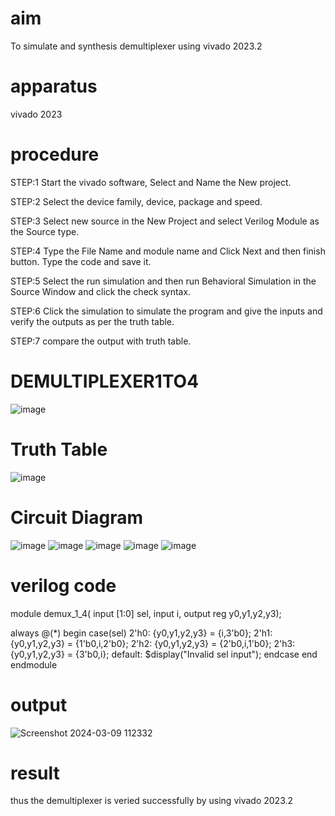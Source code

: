 
# aim
To simulate and synthesis demultiplexer using vivado 2023.2

# apparatus
vivado 2023

# procedure
STEP:1 Start the vivado software, Select and Name the New project.

STEP:2 Select the device family, device, package and speed.

STEP:3 Select new source in the New Project and select Verilog Module as the Source type.

STEP:4 Type the File Name and module name and Click Next and then finish button. Type the code and save it.

STEP:5 Select the run simulation and then run Behavioral Simulation in the Source Window and click the check syntax.

STEP:6 Click the simulation to simulate the program and give the inputs and verify the outputs as per the truth table.

STEP:7 compare the output with truth table.
# DEMULTIPLEXER1TO4
![image](https://github.com/RESMIRNAIR/DEMULTIPLEXER1TO4/assets/154305926/b6d81e6c-81ec-4f91-ae42-832a68f8facc)
# Truth Table
![image](https://github.com/RESMIRNAIR/DEMULTIPLEXER1TO4/assets/154305926/bb0a83c7-b4f3-463b-b422-f2ff65b1a0ee)
# Circuit Diagram
![image](https://github.com/RESMIRNAIR/DEMULTIPLEXER1TO4/assets/154305926/dcd56444-97dd-454b-bddf-c7472c4af1de)
![image](https://github.com/RESMIRNAIR/DEMULTIPLEXER1TO4/assets/154305926/03fbbbdf-8ae3-4653-8047-7d4cbf555ccb)
![image](https://github.com/RESMIRNAIR/DEMULTIPLEXER1TO4/assets/154305926/f48cc07d-c76f-4d1c-8907-11e99711b751)
![image](https://github.com/RESMIRNAIR/DEMULTIPLEXER1TO4/assets/154305926/a3075cf9-55ba-4478-b20c-c7128badef04)
![image](https://github.com/RESMIRNAIR/DEMULTIPLEXER1TO4/assets/154305926/e07386db-69b3-4a5f-945f-b38929b801ea)

# verilog code
module demux_1_4(
  input [1:0] sel,
  input  i,
  output reg y0,y1,y2,y3);
    
  always @(*) begin
    case(sel)
      2'h0: {y0,y1,y2,y3} = {i,3'b0};
      2'h1: {y0,y1,y2,y3} = {1'b0,i,2'b0};
      2'h2: {y0,y1,y2,y3} = {2'b0,i,1'b0};
      2'h3: {y0,y1,y2,y3} = {3'b0,i};
      default: $display("Invalid sel input");
    endcase
  end
endmodule
 # output

 ![Screenshot 2024-03-09 112332](https://github.com/lathika024/DEMULTIPLEXER1TO4/assets/165888553/9ff8f11d-da98-4881-bcdd-06c733fbaa6b)

# result
thus the demultiplexer is veried successfully by using vivado 2023.2
